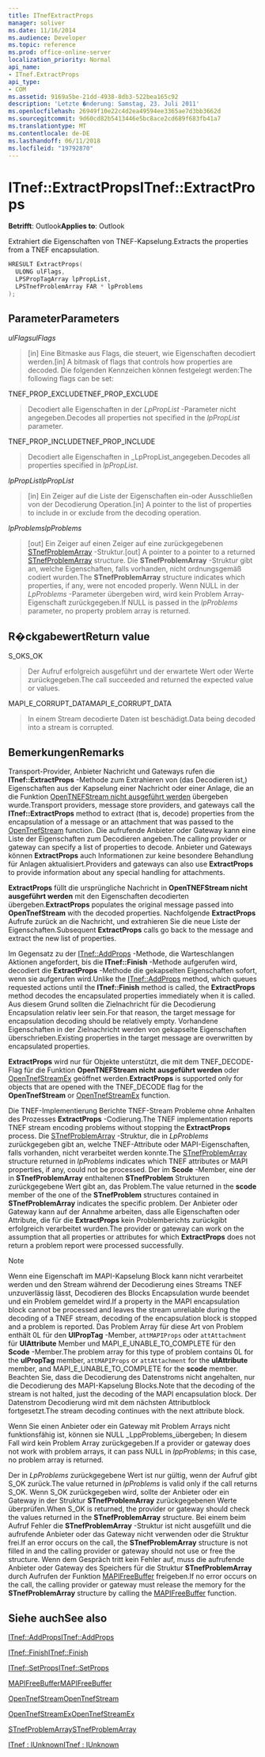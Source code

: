 ```yaml
---
title: ITnefExtractProps
manager: soliver
ms.date: 11/16/2014
ms.audience: Developer
ms.topic: reference
ms.prod: office-online-server
localization_priority: Normal
api_name:
- ITnef.ExtractProps
api_type:
- COM
ms.assetid: 9169a5be-21dd-4938-8db3-522bea165c92
description: 'Letzte �nderung: Samstag, 23. Juli 2011'
ms.openlocfilehash: 26949f10e22c4d2ea49594ee3365ae7d3bb3662d
ms.sourcegitcommit: 9d60cd82b5413446e5bc8ace2cd689f683fb41a7
ms.translationtype: MT
ms.contentlocale: de-DE
ms.lasthandoff: 06/11/2018
ms.locfileid: "19792870"
---
```

# <a name="itnefextractprops"></a><span data-ttu-id="ae1d6-103">ITnef::ExtractProps</span><span class="sxs-lookup"><span data-stu-id="ae1d6-103">ITnef::ExtractProps</span></span>

  
  
<span data-ttu-id="ae1d6-104">**Betrifft**: Outlook</span><span class="sxs-lookup"><span data-stu-id="ae1d6-104">**Applies to**: Outlook</span></span> 
  
<span data-ttu-id="ae1d6-105">Extrahiert die Eigenschaften von TNEF-Kapselung.</span><span class="sxs-lookup"><span data-stu-id="ae1d6-105">Extracts the properties from a TNEF encapsulation.</span></span> 
  
```cpp
HRESULT ExtractProps(
  ULONG ulFlags,
  LPSPropTagArray lpPropList,
  LPSTnefProblemArray FAR * lpProblems
);
```

## <a name="parameters"></a><span data-ttu-id="ae1d6-106">Parameter</span><span class="sxs-lookup"><span data-stu-id="ae1d6-106">Parameters</span></span>

 <span data-ttu-id="ae1d6-107">_ulFlags_</span><span class="sxs-lookup"><span data-stu-id="ae1d6-107">_ulFlags_</span></span>
  
> <span data-ttu-id="ae1d6-108">[in] Eine Bitmaske aus Flags, die steuert, wie Eigenschaften decodiert werden.</span><span class="sxs-lookup"><span data-stu-id="ae1d6-108">[in] A bitmask of flags that controls how properties are decoded.</span></span> <span data-ttu-id="ae1d6-109">Die folgenden Kennzeichen können festgelegt werden:</span><span class="sxs-lookup"><span data-stu-id="ae1d6-109">The following flags can be set:</span></span>
    
<span data-ttu-id="ae1d6-110">TNEF_PROP_EXCLUDE</span><span class="sxs-lookup"><span data-stu-id="ae1d6-110">TNEF_PROP_EXCLUDE</span></span> 
  
> <span data-ttu-id="ae1d6-111">Decodiert alle Eigenschaften in der _LpPropList_ -Parameter nicht angegeben.</span><span class="sxs-lookup"><span data-stu-id="ae1d6-111">Decodes all properties not specified in the  _lpPropList_ parameter.</span></span> 
    
<span data-ttu-id="ae1d6-112">TNEF_PROP_INCLUDE</span><span class="sxs-lookup"><span data-stu-id="ae1d6-112">TNEF_PROP_INCLUDE</span></span> 
  
> <span data-ttu-id="ae1d6-113">Decodiert alle Eigenschaften in _LpPropList_angegeben.</span><span class="sxs-lookup"><span data-stu-id="ae1d6-113">Decodes all properties specified in  _lpPropList_.</span></span>
    
 <span data-ttu-id="ae1d6-114">_lpPropList_</span><span class="sxs-lookup"><span data-stu-id="ae1d6-114">_lpPropList_</span></span>
  
> <span data-ttu-id="ae1d6-115">[in] Ein Zeiger auf die Liste der Eigenschaften ein-oder Ausschließen von der Decodierung Operation.</span><span class="sxs-lookup"><span data-stu-id="ae1d6-115">[in] A pointer to the list of properties to include in or exclude from the decoding operation.</span></span>
    
 <span data-ttu-id="ae1d6-116">_lpProblems_</span><span class="sxs-lookup"><span data-stu-id="ae1d6-116">_lpProblems_</span></span>
  
> <span data-ttu-id="ae1d6-117">[out] Ein Zeiger auf einen Zeiger auf eine zurückgegebenen [STnefProblemArray](stnefproblemarray.md) -Struktur.</span><span class="sxs-lookup"><span data-stu-id="ae1d6-117">[out] A pointer to a pointer to a returned [STnefProblemArray](stnefproblemarray.md) structure.</span></span> <span data-ttu-id="ae1d6-118">Die **STnefProblemArray** -Struktur gibt an, welche Eigenschaften, falls vorhanden, nicht ordnungsgemäß codiert wurden.</span><span class="sxs-lookup"><span data-stu-id="ae1d6-118">The **STnefProblemArray** structure indicates which properties, if any, were not encoded properly.</span></span> <span data-ttu-id="ae1d6-119">Wenn NULL in der _LpProblems_ -Parameter übergeben wird, wird kein Problem Array-Eigenschaft zurückgegeben.</span><span class="sxs-lookup"><span data-stu-id="ae1d6-119">If NULL is passed in the  _lpProblems_ parameter, no property problem array is returned.</span></span> 
    
## <a name="return-value"></a><span data-ttu-id="ae1d6-120">R�ckgabewert</span><span class="sxs-lookup"><span data-stu-id="ae1d6-120">Return value</span></span>

<span data-ttu-id="ae1d6-121">S_OK</span><span class="sxs-lookup"><span data-stu-id="ae1d6-121">S_OK</span></span> 
  
> <span data-ttu-id="ae1d6-122">Der Aufruf erfolgreich ausgeführt und der erwartete Wert oder Werte zurückgegeben.</span><span class="sxs-lookup"><span data-stu-id="ae1d6-122">The call succeeded and returned the expected value or values.</span></span>
    
<span data-ttu-id="ae1d6-123">MAPI_E_CORRUPT_DATA</span><span class="sxs-lookup"><span data-stu-id="ae1d6-123">MAPI_E_CORRUPT_DATA</span></span> 
  
> <span data-ttu-id="ae1d6-124">In einem Stream decodierte Daten ist beschädigt.</span><span class="sxs-lookup"><span data-stu-id="ae1d6-124">Data being decoded into a stream is corrupted.</span></span>
    
## <a name="remarks"></a><span data-ttu-id="ae1d6-125">Bemerkungen</span><span class="sxs-lookup"><span data-stu-id="ae1d6-125">Remarks</span></span>

<span data-ttu-id="ae1d6-126">Transport-Provider, Anbieter Nachricht und Gateways rufen die **ITnef::ExtractProps** -Methode zum Extrahieren von (das Decodieren ist,) Eigenschaften aus der Kapselung einer Nachricht oder einer Anlage, die an die Funktion [OpenTNEFStream nicht ausgeführt werden](opentnefstream.md) übergeben wurde.</span><span class="sxs-lookup"><span data-stu-id="ae1d6-126">Transport providers, message store providers, and gateways call the **ITnef::ExtractProps** method to extract (that is, decode) properties from the encapsulation of a message or an attachment that was passed to the [OpenTnefStream](opentnefstream.md) function.</span></span> <span data-ttu-id="ae1d6-127">Die aufrufende Anbieter oder Gateway kann eine Liste der Eigenschaften zum Decodieren angeben.</span><span class="sxs-lookup"><span data-stu-id="ae1d6-127">The calling provider or gateway can specify a list of properties to decode.</span></span> <span data-ttu-id="ae1d6-128">Anbieter und Gateways können **ExtractProps** auch Informationen zur keine besondere Behandlung für Anlagen aktualisiert.</span><span class="sxs-lookup"><span data-stu-id="ae1d6-128">Providers and gateways can also use **ExtractProps** to provide information about any special handling for attachments.</span></span> 
  
 <span data-ttu-id="ae1d6-129">**ExtractProps** füllt die ursprüngliche Nachricht in **OpenTNEFStream nicht ausgeführt werden** mit den Eigenschaften decodierten übergeben.</span><span class="sxs-lookup"><span data-stu-id="ae1d6-129">**ExtractProps** populates the original message passed into **OpenTnefStream** with the decoded properties.</span></span> <span data-ttu-id="ae1d6-130">Nachfolgende **ExtractProps** Aufrufe zurück an die Nachricht, und extrahieren Sie die neue Liste der Eigenschaften.</span><span class="sxs-lookup"><span data-stu-id="ae1d6-130">Subsequent **ExtractProps** calls go back to the message and extract the new list of properties.</span></span> 
  
<span data-ttu-id="ae1d6-131">Im Gegensatz zu der [ITnef::AddProps](itnef-addprops.md) -Methode, die Warteschlangen Aktionen angefordert, bis die **ITnef::Finish** -Methode aufgerufen wird, decodiert die **ExtractProps** -Methode die gekapselten Eigenschaften sofort, wenn sie aufgerufen wird.</span><span class="sxs-lookup"><span data-stu-id="ae1d6-131">Unlike the [ITnef::AddProps](itnef-addprops.md) method, which queues requested actions until the **ITnef::Finish** method is called, the **ExtractProps** method decodes the encapsulated properties immediately when it is called.</span></span> <span data-ttu-id="ae1d6-132">Aus diesem Grund sollten die Zielnachricht für die Decodierung Encapsulation relativ leer sein.</span><span class="sxs-lookup"><span data-stu-id="ae1d6-132">For that reason, the target message for encapsulation decoding should be relatively empty.</span></span> <span data-ttu-id="ae1d6-133">Vorhandene Eigenschaften in der Zielnachricht werden von gekapselte Eigenschaften überschrieben.</span><span class="sxs-lookup"><span data-stu-id="ae1d6-133">Existing properties in the target message are overwritten by encapsulated properties.</span></span> 
  
 <span data-ttu-id="ae1d6-134">**ExtractProps** wird nur für Objekte unterstützt, die mit dem TNEF_DECODE-Flag für die Funktion **OpenTNEFStream nicht ausgeführt werden** oder [OpenTnefStreamEx](opentnefstreamex.md) geöffnet werden.</span><span class="sxs-lookup"><span data-stu-id="ae1d6-134">**ExtractProps** is supported only for objects that are opened with the TNEF_DECODE flag for the **OpenTnefStream** or [OpenTnefStreamEx](opentnefstreamex.md) function.</span></span> 
  
<span data-ttu-id="ae1d6-135">Die TNEF-Implementierung Berichte TNEF-Stream Probleme ohne Anhalten des Prozesses **ExtractProps** -Codierung.</span><span class="sxs-lookup"><span data-stu-id="ae1d6-135">The TNEF implementation reports TNEF stream encoding problems without stopping the **ExtractProps** process.</span></span> <span data-ttu-id="ae1d6-136">Die [STnefProblemArray](stnefproblemarray.md) -Struktur, die in _LpProblems_ zurückgegeben gibt an, welche TNEF-Attribute oder MAPI-Eigenschaften, falls vorhanden, nicht verarbeitet werden konnte.</span><span class="sxs-lookup"><span data-stu-id="ae1d6-136">The [STnefProblemArray](stnefproblemarray.md) structure returned in  _lpProblems_ indicates which TNEF attributes or MAPI properties, if any, could not be processed.</span></span> <span data-ttu-id="ae1d6-137">Der im **Scode** -Member, eine der in **STnefProblemArray** enthaltenen **STnefProblem** Strukturen zurückgegebene Wert gibt an, das Problem.</span><span class="sxs-lookup"><span data-stu-id="ae1d6-137">The value returned in the **scode** member of the one of the **STnefProblem** structures contained in **STnefProblemArray** indicates the specific problem.</span></span> <span data-ttu-id="ae1d6-138">Der Anbieter oder Gateway kann auf der Annahme arbeiten, dass alle Eigenschaften oder Attribute, die für die **ExtractProps** kein Problemberichts zurückgibt erfolgreich verarbeitet wurden.</span><span class="sxs-lookup"><span data-stu-id="ae1d6-138">The provider or gateway can work on the assumption that all properties or attributes for which **ExtractProps** does not return a problem report were processed successfully.</span></span> 
  
> [!NOTE]
> <span data-ttu-id="ae1d6-139">Wenn eine Eigenschaft im MAPI-Kapselung Block kann nicht verarbeitet werden und den Stream während der Decodierung eines Streams TNEF unzuverlässig lässt, Decodieren des Blocks Encapsulation wurde beendet und ein Problem gemeldet wird.</span><span class="sxs-lookup"><span data-stu-id="ae1d6-139">If a property in the MAPI encapsulation block cannot be processed and leaves the stream unreliable during the decoding of a TNEF stream, decoding of the encapsulation block is stopped and a problem is reported.</span></span> <span data-ttu-id="ae1d6-140">Das Problem Array für diese Art von Problem enthält 0L für den **UlPropTag** -Member, `attMAPIProps` oder `attAttachment` für **UlAttribute** Member und MAPI_E_UNABLE_TO_COMPLETE für den **Scode** -Member.</span><span class="sxs-lookup"><span data-stu-id="ae1d6-140">The problem array for this type of problem contains 0L for the **ulPropTag** member,  `attMAPIProps` or  `attAttachment` for the **ulAttribute** member, and MAPI_E_UNABLE_TO_COMPLETE for the **scode** member.</span></span> <span data-ttu-id="ae1d6-141">Beachten Sie, dass die Decodierung des Datenstroms nicht angehalten, nur die Decodierung des MAPI-Kapselung Blocks.</span><span class="sxs-lookup"><span data-stu-id="ae1d6-141">Note that the decoding of the stream is not halted, just the decoding of the MAPI encapsulation block.</span></span> <span data-ttu-id="ae1d6-142">Der Datenstrom Decodierung wird mit dem nächsten Attributblock fortgesetzt.</span><span class="sxs-lookup"><span data-stu-id="ae1d6-142">The stream decoding continues with the next attribute block.</span></span> 
  
<span data-ttu-id="ae1d6-143">Wenn Sie einen Anbieter oder ein Gateway mit Problem Arrays nicht funktionsfähig ist, können sie NULL _LppProblems_übergeben; In diesem Fall wird kein Problem Array zurückgegeben.</span><span class="sxs-lookup"><span data-stu-id="ae1d6-143">If a provider or gateway does not work with problem arrays, it can pass NULL in  _lppProblems_; in this case, no problem array is returned.</span></span> 
  
<span data-ttu-id="ae1d6-144">Der in _LpProblems_ zurückgegebene Wert ist nur gültig, wenn der Aufruf gibt S_OK zurück.</span><span class="sxs-lookup"><span data-stu-id="ae1d6-144">The value returned in  _lpProblems_ is valid only if the call returns S_OK.</span></span> <span data-ttu-id="ae1d6-145">Wenn S_OK zurückgegeben wird, sollte der Anbieter oder ein Gateway in der Struktur **STnefProblemArray** zurückgegebenen Werte überprüfen.</span><span class="sxs-lookup"><span data-stu-id="ae1d6-145">When S_OK is returned, the provider or gateway should check the values returned in the **STnefProblemArray** structure.</span></span> <span data-ttu-id="ae1d6-146">Bei einem beim Aufruf Fehler die **STnefProblemArray** -Struktur ist nicht ausgefüllt und die aufrufende Anbieter oder das Gateway nicht verwenden oder die Struktur frei.</span><span class="sxs-lookup"><span data-stu-id="ae1d6-146">If an error occurs on the call, the **STnefProblemArray** structure is not filled in and the calling provider or gateway should not use or free the structure.</span></span> <span data-ttu-id="ae1d6-147">Wenn dem Gespräch tritt kein Fehler auf, muss die aufrufende Anbieter oder Gateway des Speichers für die Struktur **STnefProblemArray** durch Aufrufen der Funktion [MAPIFreeBuffer](mapifreebuffer.md) freigeben.</span><span class="sxs-lookup"><span data-stu-id="ae1d6-147">If no error occurs on the call, the calling provider or gateway must release the memory for the **STnefProblemArray** structure by calling the [MAPIFreeBuffer](mapifreebuffer.md) function.</span></span> 
  
## <a name="see-also"></a><span data-ttu-id="ae1d6-148">Siehe auch</span><span class="sxs-lookup"><span data-stu-id="ae1d6-148">See also</span></span>



[<span data-ttu-id="ae1d6-149">ITnef::AddProps</span><span class="sxs-lookup"><span data-stu-id="ae1d6-149">ITnef::AddProps</span></span>](itnef-addprops.md)
  
[<span data-ttu-id="ae1d6-150">ITnef::Finish</span><span class="sxs-lookup"><span data-stu-id="ae1d6-150">ITnef::Finish</span></span>](itnef-finish.md)
  
[<span data-ttu-id="ae1d6-151">ITnef::SetProps</span><span class="sxs-lookup"><span data-stu-id="ae1d6-151">ITnef::SetProps</span></span>](itnef-setprops.md)
  
[<span data-ttu-id="ae1d6-152">MAPIFreeBuffer</span><span class="sxs-lookup"><span data-stu-id="ae1d6-152">MAPIFreeBuffer</span></span>](mapifreebuffer.md)
  
[<span data-ttu-id="ae1d6-153">OpenTnefStream</span><span class="sxs-lookup"><span data-stu-id="ae1d6-153">OpenTnefStream</span></span>](opentnefstream.md)
  
[<span data-ttu-id="ae1d6-154">OpenTnefStreamEx</span><span class="sxs-lookup"><span data-stu-id="ae1d6-154">OpenTnefStreamEx</span></span>](opentnefstreamex.md)
  
[<span data-ttu-id="ae1d6-155">STnefProblemArray</span><span class="sxs-lookup"><span data-stu-id="ae1d6-155">STnefProblemArray</span></span>](stnefproblemarray.md)
  
[<span data-ttu-id="ae1d6-156">ITnef : IUnknown</span><span class="sxs-lookup"><span data-stu-id="ae1d6-156">ITnef : IUnknown</span></span>](itnefiunknown.md)

